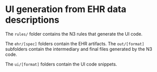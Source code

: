 # UI generation from EHR data descriptions

The `rules/` folder contains the N3 rules that generate the UI code.

The `ehr/[spec]` folders contain the EHR artifacts. The `out/[format]` subfolders contain the intermediary and final files generated by the N3 code.

The `ui/[format]` folders contain the UI code snippets.
